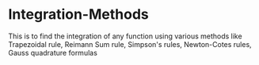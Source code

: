 # Integration-Methods

This is to find the integration of any function using various methods
like Trapezoidal rule, Reimann Sum rule, Simpson's rules, Newton-Cotes
rules, Gauss quadrature formulas
